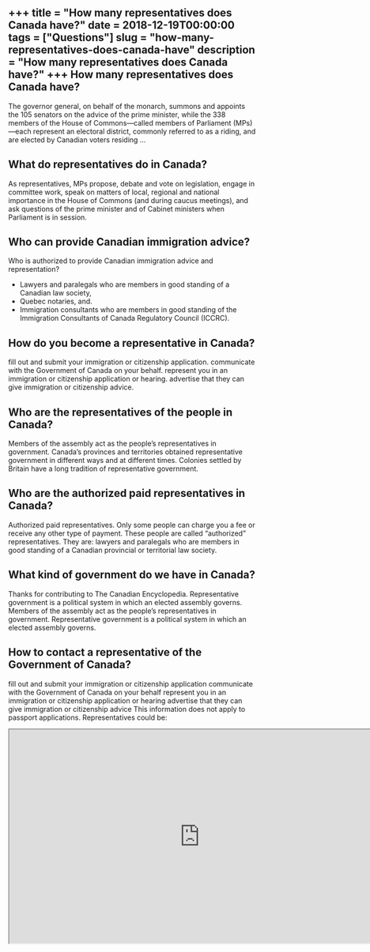 +++
title = "How many representatives does Canada have?"
date = 2018-12-19T00:00:00
tags = ["Questions"]
slug = "how-many-representatives-does-canada-have"
description = "How many representatives does Canada have?"
+++
How many representatives does Canada have?
------------------------------------------

The governor general, on behalf of the monarch, summons and appoints the 105 senators on the advice of the prime minister, while the 338 members of the House of Commons—called members of Parliament (MPs)—each represent an electoral district, commonly referred to as a riding, and are elected by Canadian voters residing …

What do representatives do in Canada?
-------------------------------------

As representatives, MPs propose, debate and vote on legislation, engage in committee work, speak on matters of local, regional and national importance in the House of Commons (and during caucus meetings), and ask questions of the prime minister and of Cabinet ministers when Parliament is in session.

Who can provide Canadian immigration advice?
--------------------------------------------

Who is authorized to provide Canadian immigration advice and representation?

- Lawyers and paralegals who are members in good standing of a Canadian law society,
- Quebec notaries, and.
- Immigration consultants who are members in good standing of the Immigration Consultants of Canada Regulatory Council (ICCRC).

How do you become a representative in Canada?
---------------------------------------------

fill out and submit your immigration or citizenship application. communicate with the Government of Canada on your behalf. represent you in an immigration or citizenship application or hearing. advertise that they can give immigration or citizenship advice.

Who are the representatives of the people in Canada?
----------------------------------------------------

Members of the assembly act as the people’s representatives in government. Canada’s provinces and territories obtained representative government in different ways and at different times. Colonies settled by Britain have a long tradition of representative government.

Who are the authorized paid representatives in Canada?
------------------------------------------------------

Authorized paid representatives. Only some people can charge you a fee or receive any other type of payment. These people are called “authorized” representatives. They are: lawyers and paralegals who are members in good standing of a Canadian provincial or territorial law society.

What kind of government do we have in Canada?
---------------------------------------------

Thanks for contributing to The Canadian Encyclopedia. Representative government is a political system in which an elected assembly governs. Members of the assembly act as the people’s representatives in government. Representative government is a political system in which an elected assembly governs.

How to contact a representative of the Government of Canada?
------------------------------------------------------------

fill out and submit your immigration or citizenship application communicate with the Government of Canada on your behalf represent you in an immigration or citizenship application or hearing advertise that they can give immigration or citizenship advice This information does not apply to passport applications. Representatives could be:

<iframe allow="accelerometer; autoplay; clipboard-write; encrypted-media; gyroscope; picture-in-picture" allowfullscreen="" class="__youtube_prefs__  epyt-is-override  no-lazyload" data-no-lazy="1" data-origheight="433" data-origwidth="770" data-skipgform_ajax_framebjll="" height="433" id="_ytid_73656" loading="lazy" src="https://www.youtube.com/embed/2ddOor4hg6s?enablejsapi=1&autoplay=0&cc_load_policy=0&cc_lang_pref=&iv_load_policy=1&loop=0&modestbranding=0&rel=1&fs=1&playsinline=0&autohide=2&theme=dark&color=red&controls=1&" title="YouTube player" width="770"></iframe>